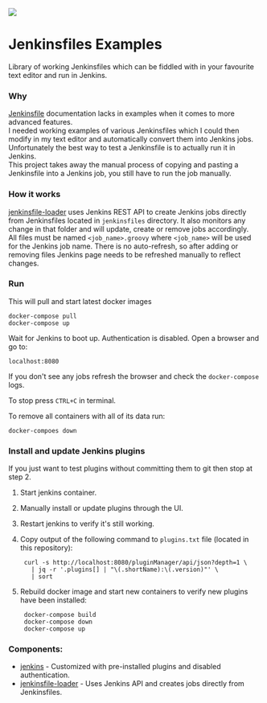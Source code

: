 [![](https://images.microbadger.com/badges/image/hoto/jenkinsfile-examples.svg)](https://microbadger.com/images/hoto/jenkinsfile-examples "Get your own image badge on microbadger.com")
# Jenkinsfiles Examples

Library of working Jenkinsfiles which can be fiddled with in your favourite text editor and run in Jenkins.

### Why

[Jenkinsfile](https://jenkins.io/doc/book/pipeline/jenkinsfile/) documentation lacks in examples when it comes to more advanced features.  
I needed working examples of various Jenkinsfiles which I could then modify in my text editor and automatically convert them into Jenkins jobs.
Unfortunately the best way to test a Jenkinsfile is to actually run it in Jenkins.  
This project takes away the manual process of copying and pasting a Jenkinsfile into a Jenkins job, you still have to run the job manually.

### How it works

[jenkinsfile-loader](https://github.com/hoto/jenkinsfile-loader) uses Jenkins REST API to create Jenkins jobs directly from Jenkinsfiles located in `jenkinsfiles` directory.
It also monitors any change in that folder and will update, create or remove jobs accordingly.  
All files must be named `<job_name>.groovy` where `<job_name>` will be used for the Jenkins job name.
There is no auto-refresh, so after adding or removing files Jenkins page needs to be refreshed manually to reflect changes.

### Run

This will pull and start latest docker images

    docker-compose pull
    docker-compose up
    
Wait for Jenkins to boot up. Authentication is disabled. Open a browser and go to:

    localhost:8080
    
If you don't see any jobs refresh the browser and check the `docker-compose` logs.

To stop press `CTRL+C` in terminal.  

To remove all containers with all of its data run:

    docker-compoes down

### Install and update Jenkins plugins

If you just want to test plugins without committing them to git then stop at step 2.

1. Start jenkins container.
2. Manually install or update plugins through the UI.
3. Restart jenkins to verify it's still working.
4. Copy output of the following command to `plugins.txt` file (located in this repository):

        curl -s http://localhost:8080/pluginManager/api/json?depth=1 \
          | jq -r '.plugins[] | "\(.shortName):\(.version)"' \
          | sort
    
5. Rebuild docker image and start new containers to verify new plugins have been installed:

        docker-compose build
        docker-compose down
        docker-compose up

### Components:
  - [jenkins](https://hub.docker.com/_/jenkins/) - Customized with pre-installed plugins and disabled authentication.
  - [jenkinsfile-loader](https://github.com/hoto/jenkinsfile-loader) - Uses Jenkins API and creates jobs directly from Jenkinsfiles.
  
